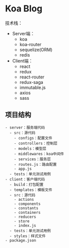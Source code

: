 # Koa Blog

技术栈：

- Server端：
  - koa
  - koa-router
  - sequelize(ORM)
  - redis
- Client端：
  - react
  - redux
  - react-router
  - redux-saga
  - immutable.js
  - axios
  - sass

## 项目结构

```
- server：服务端代码
  - src：源代码
    - configs：配置文件
    - controllers：控制层
    - models：模型层
    - middlewares：koa中间件
    - services：服务层
    - routes.js：路由配置
    - app.js
  - tests：单元测试用例
- client：客户端代码
  - build：打包配置
  - templates：模板文件
  - src：源代码
    - actions
    - components
    - constants
    - containers
    - reducers
    - store
    - index.js
  - tests：单元测试用例
  - styles：样式文件
- package.json
```

